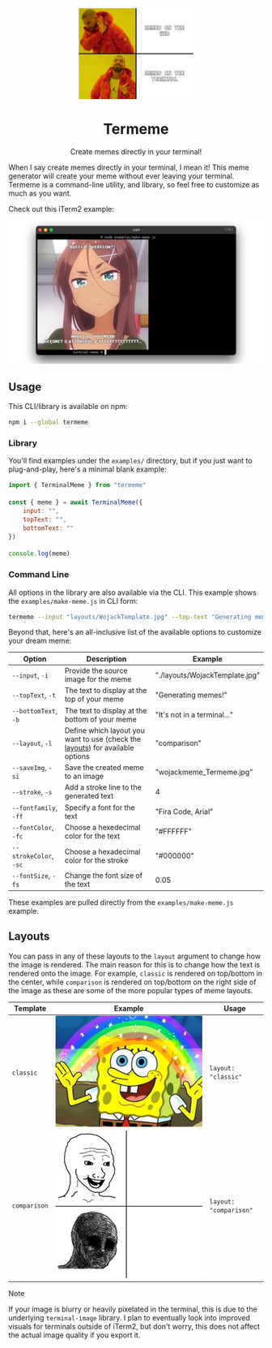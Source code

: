 <div align="center">
  <img width="45%" src="assets/logo.jpg" />
  <h1>Termeme</h1>
  <p>Create memes directly in your terminal!</p>
</div>

When I say create memes directly in your terminal, I mean it! This meme generator will create your meme without ever leaving your terminal. Termeme is a command-line utility, and library, so feel free to customize as much as you want.

Check out this iTerm2 example:

<img src= "assets/terminal_example.png" />

## Usage

This CLI/library is available on npm:

```bash
npm i --global termeme
```

### Library

You'll find examples under the `examples/` directory, but if you just want to plug-and-play, here's a minimal blank example:

```javascript
import { TerminalMeme } from "termeme"

const { meme } = await TerminalMeme({
    input: "",
    topText: "",
    bottomText: ""
})

console.log(meme)
```

### Command Line

All options in the library are also available via the CLI. This example shows the `examples/make-meme.js` in CLI form:

```bash
termeme --input "layouts/WojackTemplate.jpg" --top-text "Generating memes" --bottom-text "It's not in a terminal..." --layout "comparison" --save-img "wojackmeme_termeme.jpg" --stroke 4 --font-family "Fira Code, Arial" --font-color "#FFFFFF" --stroke-color "#000000" --font-size 0.05
```

Beyond that, here's an all-inclusive list of the available options to customize your dream meme:

| Option                 | Description                                                                               | Example                        |
| ---------------------- | ----------------------------------------------------------------------------------------- | ------------------------------ |
| `--input`, `-i`        | Provide the source image for the meme                                                     | "./layouts/WojackTemplate.jpg" |
| `--topText`, `-t`      | The text to display at the top of your meme                                               | "Generating memes!"            |
| `--bottomText`, `-b`   | The text to display at the bottom of your meme                                            | "It's not in a terminal..."    |
| `--layout`, `-l`       | Define which layout you want to use (check the [layouts](#layouts)) for available options | "comparison"                   |
| `--saveImg`, `-si`     | Save the created meme to an image                                                         | "wojackmeme_Termeme.jpg"       |
| `--stroke`, `-s`       | Add a stroke line to the generated text                                                   | 4                              |
| `--fontfamily`, `-ff`  | Specify a font for the text                                                               | "Fira Code, Arial"             |
| `--fontColor`, `-fc`   | Choose a hexedecimal color for the text                                                   | "#FFFFFF"                    |
| `--strokeColor`, `-sc` | Choose a hexadecimal color for the stroke                                                 | "#000000"                    |
| `--fontSize`, `-fs`    | Change the font size of the text                                                          | 0.05                           |

These examples are pulled directly from the `examples/make-meme.js` example.

## Layouts

You can pass in any of these layouts to the `layout` argument to change how the image is rendered. The main reason for this is to change how the text is rendered onto the image. For example, `classic` is rendered on top/bottom in the center, while `comparison` is rendered on top/bottom on the right side of the image as these are some of the more popular types of meme layouts.

| Template     | Example                                     | Usage                  |
| ------------ | ------------------------------------------- | ---------------------- |
| `classic`    | <img src="layouts/SpongebobTemplate.jpg" /> | `layout: "classic"`    |
| `comparison` | <img src="layouts/WojackTemplate.jpg" />    | `layout: "comparison"` |

> [!NOTE]
> If your image is blurry or heavily pixelated in the terminal, this is due to the underlying `terminal-image` library. I plan to eventually look into improved visuals for terminals outside of iTerm2, but don't worry, this does not affect the actual image quality if you export it.
